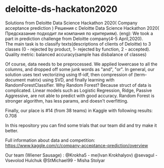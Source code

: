 # deloitte-ds-hackaton2020
Solutions from Deloitte Data Science Hackathon 2020( Company acceptance prediction )
Решения с Deloitte Data Science Hackathon 2020( Предсказание подходит ли компания по критериям).
(eng):
We took a part in prediction challenge from Deloitte company(4-5 April,2020).  
The main task is to classify texts(descriptions of clients of Deloitte) to 3 classes (0 - rejected by product, 1- rejected by function, 2 - accepted). Quality metric: balanced accuracy(sample has disbalance of classes)

Of course, data needs to be preprocessed. We applied lowercase to all the columns, and dropped off some junk words as "and", "or".
In general, our solution uses text vectorizing using tf-idf, then compression of (term-document matrix) using SVD, and finally learning with RandomForestClassifier.
Why Random Forest? Because struct of data is complicated. Linear models such as Logistic Regression, Ridge, Passive Aggressive, are not able to predict with good accuracy. Random Forest is stronger algorithm, has less params, and doesn't overfitting.

Finally, our place is #14 (from 38 teams) in Kaggle with following results: 0.708

In this repository you can find some trials that our team did and try make it better.

Full information about data and competition: https://www.kaggle.com/c/company-acceptance-prediction/overview

Our team (Wiener Sausage) :
@Krokha5 - me(Ivan Krokhalyov)
@sevagul - Vsevolod Hulchuk
@StMichael99 - Misha Stolyar
